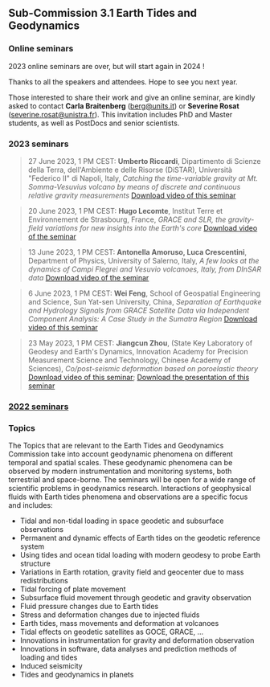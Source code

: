 ## Sub-Commission 3.1 Earth Tides and Geodynamics
### Online seminars

2023 online seminars are over, but will start again in 2024 !

Thanks to all the speakers and attendees. Hope to see you next year.

Those interested to share their work and give an online seminar, are kindly asked to contact **Carla Braitenberg** (berg@units.it) or **Severine Rosat** (severine.rosat@unistra.fr). This invitation includes PhD and Master students, as well as PostDocs and senior scientists.

### 2023 seminars
> 27 June 2023, 1 PM CEST: **Umberto Riccardi**, Dipartimento di Scienze della Terra, dell'Ambiente e delle Risorse (DiSTAR), Università "Federico II" di Napoli, Italy, _Catching the time-variable gravity at Mt. Somma-Vesuvius volcano by means of discrete and continuous relative gravity measurements_ [Download video of this seminar](https://seafile.unistra.fr/f/cd5f2adcc4e8499aafb1/)

> 20 June 2023, 1 PM CEST: **Hugo Lecomte**, Institut Terre et Environnement de Strasbourg, France, _GRACE and SLR, the gravity-field variations for new insights into the Earth's core_ [Download video of the seminar](https://seafile.unistra.fr/f/96a0b7e161d244bbbb48/)

> 13 June 2023, 1 PM CEST: **Antonella Amoruso, Luca Crescentini**, Department of Physics, University of Salerno, Italy, _A few looks at the dynamics of Campi Flegrei and Vesuvio volcanoes, Italy, from DInSAR data_ [Download video of the seminar](https://seafile.unistra.fr/f/2d858b9c39204db0ae21/)

> 6 June 2023, 1 PM CEST: **Wei Feng**, School of Geospatial Engineering and Science, Sun Yat-sen University, China, _Separation of Earthquake and Hydrology Signals from GRACE Satellite Data via Independent Component Analysis: A Case Study in the Sumatra Region_ [Download video of this seminar](https://seafile.unistra.fr/f/4666ede874e44a6bb98d/)

> 23 May 2023, 1 PM CEST: **Jiangcun Zhou**, (State Key Laboratory of Geodesy and Earth's Dynamics, Innovation Academy for Precision Measurement Science and
Technology, Chinese Academy of Sciences), _Co/post-seismic deformation based on poroelastic theory_ [Download video of this seminar](https://seafile.unistra.fr/f/11463e4d51be4d74a660/); [Download the presentation of this seminar](https://seafile.unistra.fr/f/7275380a1ce947c1b9e5/)

### [2022 seminars](2022_seminars.md)

### Topics
The Topics that are relevant to the Earth Tides and Geodynamics Commission take into account geodynamic phenomena on different temporal and spatial scales. These geodynamic phenomena can be observed by modern instrumentation and monitoring systems, both terrestrial and space-borne. The seminars will be open for a wide range of scientific problems in geodynamics research. Interactions of geophysical fluids with Earth tides phenomena and observations are a specific focus and includes:

- Tidal and non-tidal loading in space geodetic and subsurface observations
- Permanent and dynamic effects of Earth tides on the geodetic reference system
- Using tides and ocean tidal loading with modern geodesy to probe Earth structure
- Variations in Earth rotation, gravity field and geocenter due to mass redistributions
- Tidal forcing of plate movement
- Subsurface fluid movement through geodetic and gravity observation
- Fluid pressure changes due to Earth tides
- Stress and deformation changes due to injected fluids
- Earth tides, mass movements and deformation at volcanoes
- Tidal effects on geodetic satellites as GOCE, GRACE, …
- Innovations in instrumentation for gravity and deformation observation
- Innovations in software, data analyses and prediction methods of loading and tides
- Induced seismicity
- Tides and geodynamics in planets
